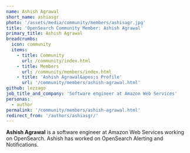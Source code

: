 ```yaml
---
name: Ashish Agrawal
short_name: ashiasgr
photo: '/assets/media/community/members/ashisagr.jpg'
title: 'OpenSearch Community Member: Ashish Agrawal'
primary_title: Ashish Agrawal
breadcrumbs:
  icon: community
  items:
    - title: Community
      url: /community/index.html
    - title: Members
      url: /community/members/index.html
    - title: 'Ashish Agrawal&apos;s Profile'
      url: '/community/members/ashish-agrawal.html'
github: lezzago
job_title_and_company: 'Software engineer at Amazon Web Services'
personas:
  - author
permalink: '/community/members/ashish-agrawal.html'
redirect_from: '/authors/ashiasgr/'
---
```

**Ashish Agrawal** is a software engineer at Amazon Web Services working on OpenSearch. Ashish has worked on OpenSearch Alerting and Notifications.